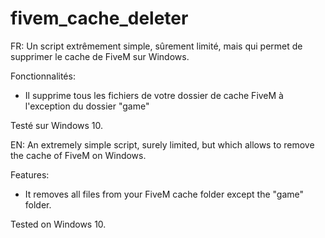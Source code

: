# fivem_cache_deleter

FR: 
Un script extrêmement simple, sûrement limité, mais qui permet de supprimer le cache de FiveM sur Windows.

Fonctionnalités:
- Il supprime tous les fichiers de votre dossier de cache FiveM à l'exception du dossier "game"

Testé sur Windows 10.

EN:
An extremely simple script, surely limited, but which allows to remove the cache of FiveM on Windows.

Features:
- It removes all files from your FiveM cache folder except the "game" folder.

Tested on Windows 10.
